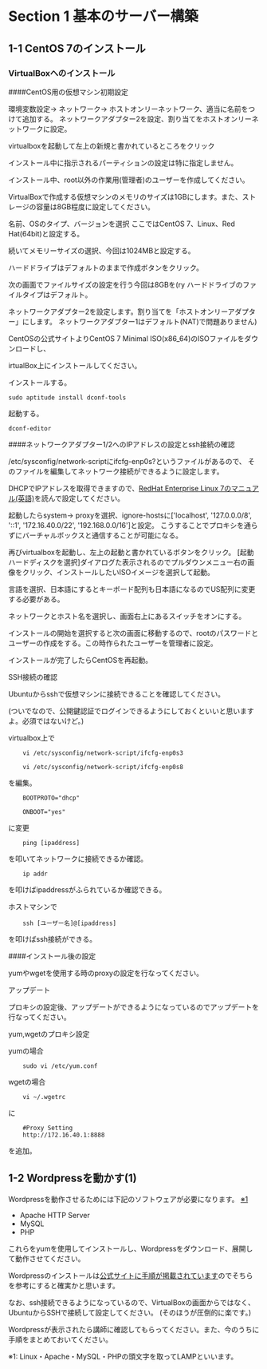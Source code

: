 # Section 1 基本のサーバー構築

## 1-1 CentOS 7のインストール

### VirtualBoxへのインストール

####CentOS用の仮想マシン初期設定

環境変数設定→ ネットワーク→ ホストオンリーネットワーク、適当に名前をつけて追加する。
ネットワークアダプター2を設定、割り当てをホストオンリーネットワークに設定。



virtualboxを起動して左上の新規と書かれているところをクリック

インストール中に指示されるパーティションの設定は特に指定しません。

インストール中、root以外の作業用(管理者)のユーザーを作成してください。



VirtualBoxで作成する仮想マシンのメモリのサイズは1GBにします。また、ストレージの容量は8GB程度に設定してください。

名前、OSのタイプ、バージョンを選択
ここではCentOS 7、Linux、Red Hat(64bit)と設定する。

続いてメモリーサイズの選択、今回は1024MBと設定する。

ハードドライブはデフォルトのままで作成ボタンをクリック。


次の画面でファイルサイズの設定を行う今回は8GBを(ry
ハードドライブのファイルタイプはデフォルト。

ネットワークアダプター2を設定します。割り当てを「ホストオンリーアダプター」にします。
ネットワークアダプター1はデフォルト(NAT)で問題ありません)



CentOSの公式サイトよりCentOS 7 Minimal ISO(x86_64)のISOファイルをダウンロードし、

irtualBox上にインストールしてください。

インストールする。

    sudo aptitude install dconf-tools

起動する。

    dconf-editor



####ネットワークアダプター1/2へのIPアドレスの設定とssh接続の確認

/etc/sysconfig/network-scriptにifcfg-enp0s?というファイルがあるので、
そのファイルを編集してネットワーク接続ができるように設定します。

DHCPでIPアドレスを取得できますので、[RedHat Enterprise Linux 7のマニュアル(英語)](https://access.redhat.com/documentation/en-US/Red_Hat_Enterprise_Linux/7/html-single/Networking_Guide/index.html#sec-Configuring_a_Network_Interface_Using_ifcg_Files)を読んで設定してください。

起動したらsystem→ proxyを選択、ignore-hostsに['localhost', '127.0.0.0/8', '::1', '172.16.40.0/22', '192.168.0.0/16']と設定。
こうすることでプロキシを通らずにバーチャルボックスと通信することが可能になる。



再びvirtualboxを起動し、左上の起動と書かれているボタンをクリック。
[起動ハードディスクを選択]ダイアログた表示されるのでプルダウンメニュー右の画像をクリック、インストールしたいISOイメージを選択して起動。

言語を選択、日本語にするとキーボード配列も日本語になるのでUS配列に変更する必要がある。

ネットワークとホスト名を選択し、画面右上にあるスイッチをオンにする。

インストールの開始を選択すると次の画面に移動するので、rootのパスワードとユーザーの作成をする。この時作られたユーザーを管理者に設定。

インストールが完了したらCentOSを再起動。

SSH接続の確認

Ubuntuからsshで仮想マシンに接続できることを確認してください。

(ついでなので、公開鍵認証でログインできるようにしておくといいと思いますよ。必須ではないけど。)

virtualbox上で

		vi /etc/sysconfig/network-script/ifcfg-enp0s3

		vi /etc/sysconfig/network-script/ifcfg-enp0s8

を編集。

		BOOTPROTO="dhcp"

		ONBOOT="yes"

に変更

		ping [ipaddress]

を叩いてネットワークに接続できるか確認。

		ip addr

を叩けばipaddressがふられているか確認できる。

ホストマシンで

		ssh [ユーザー名]@[ipaddress]

を叩けばssh接続ができる。
 


####インストール後の設定

yumやwgetを使用する時のproxyの設定を行なってください。

アップデート

プロキシの設定後、アップデートができるようになっているのでアップデートを行なってください。

yum,wgetのプロキシ設定

yumの場合

		sudo vi /etc/yum.conf

wgetの場合

		vi ~/.wgetrc

に

		#Proxy Setting
		http://172.16.40.1:8888

を追加。




## 1-2 Wordpressを動かす(1)

Wordpressを動作させるためには下記のソフトウェアが必要になります。 [※1](#LAMP)

* Apache HTTP Server
* MySQL
* PHP

これらをyumを使用してインストールし、Wordpressをダウンロード、展開して動作させてください。

Wordpressのインストールは[公式サイトに手順が掲載されています](http://wpdocs.sourceforge.jp/WordPress_%E3%81%AE%E3%82%A4%E3%83%B3%E3%82%B9%E3%83%88%E3%83%BC%E3%83%AB)のでそちらを参考にすると確実かと思います。

なお、ssh接続できるようになっているので、VirtualBoxの画面からではなく、UbuntuからSSHで接続して設定してください。
(そのほうが圧倒的に楽です。)

Wordpressが表示されたら講師に確認してもらってください。また、今のうちに手順をまとめておいてください。

<a name="LAMP">※1</a>: Linux・Apache・MySQL・PHPの頭文字を取ってLAMPといいます。
